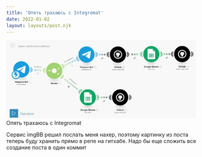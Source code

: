 ```yaml
---
title: 'Опять трахаюсь с Integromat'
date: 2022-01-02
layout: layouts/post.njk
---
```


![](/img/AgACAgIAAx0CQ1zwEwACAcph0Wiba9zbZvZPQR2jmn1QaW-EjgACo7QxGwrGiUoJBMLwPDA4gwEAAwIAA3MAAyME.jpg
)
Опять трахаюсь с Integromat

Сервис imgBB решил послать меня нахер, поэтому картинку из поста теперь буду хранить прямо в репе на гитхабе. Надо бы еще сложить все создание поста в один коммит

